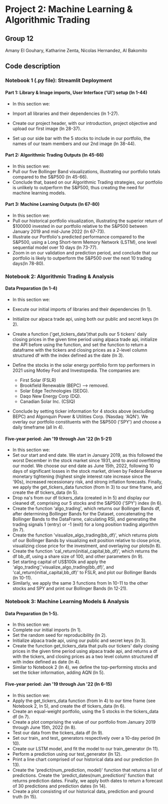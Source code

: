 # Project 2: Machine Learning & Algorithmic Trading
## Group 12
Amany El Gouhary, Katharine Zenta, Nicolas Hernandez, Al Bakomito 


## Code description
### Notebook 1 (.py file): Streamlit Deployment
#### Part 1: Library & Image imports, User Interface ('UI') setup (ln 1-44)
* In this section we: 

* Import all libraries and their dependencies (ln 1-27). 
* Create our project header, with our introduction,  project objective and upload our first image (ln 28-37). 
* Set up our side bar with the 5 stocks to include in our portfolio, the names of our team members and our 2nd image (ln 38-44). 

#### Part 2: Algorithmic Trading Outputs (ln 45-66)
* In this section we: 
* Pull our five Bollinger Band visualizations,  illustrating our portfolio totals compared to the S&P500 (ln 45-66). 
* Conclude that, based on our Algorithmic Trading strategies, our portfolio is unlikely to outperform the S&P500, thus creating the need for machine learning models.  
#### Part 3: Machine Learning Outputs (ln 67-80)
* In this section we: 
* Pull our historical portfolio visualization,  illustrating the superior return of $100000 invested in our portfolio relative to the S&P500 between January 2019 and     mid-June 2022 (ln 67-73). 
* Illustrate our Portfolio's predicted performance compared to the S&P500, using a Long Short-term Memory Network (LSTM), one level sequential model over 10 days (ln 73-77). 
* Zoom in on our validation and prediction period, and  conclude that our portfolio is likely to outperform the S&P500 over the next 10 trading days(ln 78-80). 

### Notebook 2: Algorithmic Trading & Analysis

#### Data Preparation (ln 1-4)
* In this section we: 

* Execute our initial imports of libraries and their dependencies (ln 1). 
* Initialize our  alpaca trade api, using both our public and secret keys (ln 2). 
* Create a function ('get_tickers_data')that pulls our 5 tickers' daily closing prices in the given time period using alpaca trade api, initialize the API before using the function, and set the function to return a dataframe with the tickers and closing prices as a 2-level column structured df with the index defined as the date (ln 3). 
* Define the stocks in the solar energy portfolio form top performers in 2021 using Motley Fool and Investopedia. The companies are:
   *  First Solar (FSLR)
   *  Brookfield Renewable (BEPC) --> removed. 
   *  Solar Edge Technologies (SEDG). 
   *  Daqo New Energy Corp (DQ). 
   *  Canadian Solar Inc. (CSIQ)

* Conclude by setting ticker information for 4 stocks above (excluding BEPC) and  Algonquin Power & Utilities Corp. (Nasdaq: 'AQN'). We overlay our portfolio constituents with the S&P500 ('SPY') and choose a daily timeframe (all ln 4).  

#### Five-year period: Jan '19 through Jun '22 (ln 5-21)
* In this section we: 
* Set our start and end date. We start in January 2019, as this followed the worst December in the stock market since 1931, and to avoid overfitting our model. We choose our end date as June 15th, 2022, following 10 days of significant losses in the stock market, driven by Federal Reserve monetary tightening (highest single interest rate increase since the '90s), increased recessionary risk, and strong inflation forecasts. Finally, we apply the get_tickers_data function (from ln 3) to our time frame, and create the df tickers_data (ln 5). 
* Drop na's from our df tickers_data (created in ln 5) and display our cleaned df, comprising our 5 stocks and the S&P500 ('SPY') index (ln 6). 
* Create the  function  'algo_trading', which returns our Bollinger Bands df, after determining Bollinger Bands for the Dataset, concatenating the Bollinger Bands to the DataFrame, calculating RSI, and generating the trading signals 1 (entry) or -1 (exit) for a long position trading algorithm (ln 7). 
* Create the  function  'visualize_algo_trading(bb_df)', which returns plots of our Bollinger Bands by visualizing exit position relative to close price, visualizing close price for the investment, and overlaying our plots(ln 8).
* Create the function 'cal_return(initial_capital,bb_df)', which returns the df bb_df, using a share size of 100, and other parameters (ln 9). 
* Set starting capital of US$100k and apply the 'algo_trading','visualize_algo_trading(bb_df)', and 'cal_return(initial_capital,bb_df)' to FSLR, and plot our Bollinger Bands (ln 10-11). 
* Similarly, we apply the same 3 functions from ln 10-11 to the other stocks and SPY and print our Bollinger Bands (ln 12-21).  

### Notebook 3: Machine Learning Models & Analysis 
#### Data Preparation (ln 1-5). 
* In this section we:
* Complete our initial imports (ln 1).  
* Set the random seed for reproducibility (ln 2).
* Initialize alpaca trade api, using our public and secret keys (ln 3). 
* Create the function get_tickers_data that pulls our tickers' daily closing prices in the given time period using alpaca trade api, and returns a df with the tickers, and closing prices as a two level column structured df with index defined as date (ln 4). 
* Similar to Notebook 2 (ln 4), we define the top-performing stocks and set the ticker information, adding AQN (ln 5). 

#### Five-year period: Jan '19 through Jun '22 (ln 6-15)
* In this section we: 
* Apply the get_tickers_data function (from ln 4) to our time frame (see Notebook 2, ln 5), and create the df tickers_data (ln 6). 
* Create an equal-weight portfolio, using the 5 stocks in the tickers_data df (ln 7). 
* Create a plot comprising the value of our portfolio from January 2019 through June 15th, 2022 (ln 8). 
* Test our data from the tickers_data df (ln 9). 
* Set our train_ and test_ generators respectively over a 10-day period (ln 10). 
* Create our LSTM model, and fit the model to our train_generator (ln 11). 
* Perform a prediction using our test_generator (ln 12). 
* Print a line chart comprised of our historical data and our prediction (ln 13). 
* Create the 'predict(num_prediction, model)' function that returns a list of predictions. Create the 'predict_dates(num_prediction)' function that returns prediction dates. Finally, we apply both dates to return a forecast of 30 predictions and prediction dates (ln 14). 
* Create a plot consisting of our historical data, prediction and ground truth (ln 15).  
